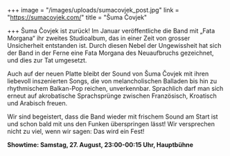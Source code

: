 +++
image = "/images/uploads/sumacovjek_post.jpg"
link = "https://sumacovjek.com/"
title = "Šuma Čovjek"

+++
Šuma Čovjek ist zurück! Im Januar veröffentliche die Band mit „Fata Morgana“ ihr zweites Studioalbum, das in einer Zeit von grosser Unsicherheit entstanden ist. Durch diesen Nebel der Ungewissheit hat sich der Band in der Ferne eine Fata Morgana des Neuaufbruchs gezeichnet, und dies zur Tat umgesetzt.

Auch auf der neuen Platte bleibt der Sound von Šuma Čovjek mit ihren liebevoll inszenierten Songs, die von melancholischen Balladen bis hin zu rhythmischem Balkan-Pop reichen, unverkennbar. Sprachlich darf man sich erneut auf akrobatische Sprachsprünge zwischen Französisch, Kroatisch und Arabisch freuen.

Wir sind begeistert, dass die Band wieder mit frischem Sound am Start ist und schon bald mit uns den Funken überspringen lässt! Wir versprechen nicht zu viel, wenn wir sagen: Das wird ein Fest!

**Showtime: Samstag, 27. August, 23:00-00:15 Uhr, Hauptbühne**